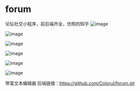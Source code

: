 # forum
论坛社交小程序，前后端齐全，仿照的知乎
![image](https://user-images.githubusercontent.com/24802277/164588129-f273f322-5242-4b56-9675-5f90b2ea1a7a.png)

![image](https://user-images.githubusercontent.com/24802277/164588143-0407cf97-d2fb-4d9d-9559-74c976529910.png)

![image](https://user-images.githubusercontent.com/24802277/164588157-ced2feb4-8b63-4a9b-b7c8-d784e215fa2f.png)

![image](https://user-images.githubusercontent.com/24802277/164588165-e68b78f9-4740-4d77-aa84-557cb29b807a.png)

![image](https://user-images.githubusercontent.com/24802277/164588179-160ea009-9abd-4f55-8acb-a8ce1e49ca56.png)

![image](https://user-images.githubusercontent.com/24802277/164588183-292fc692-027f-4c4d-a29f-02ba29edc7d0.png)

带富文本编辑器
后端链接：https://github.com/Colorul/forum.git
